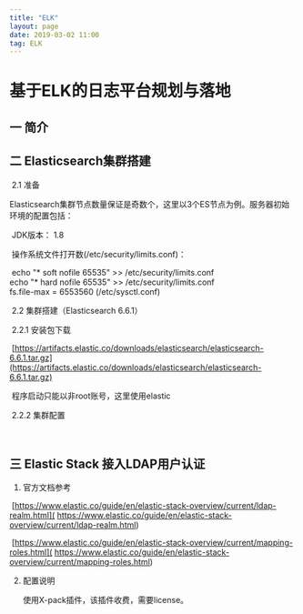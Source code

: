 ```yaml
---
title: "ELK"
layout: page
date: 2019-03-02 11:00
tag: ELK
---
```


# 基于ELK的日志平台规划与落地

## 一 简介

## 二 Elasticsearch集群搭建

​    2.1 准备

​        Elasticsearch集群节点数量保证是奇数个，这里以3个ES节点为例。服务器初始环境的配置包括：

​            JDK版本： 1.8

​            操作系统文件打开数(/etc/security/limits.conf)：  

​	        echo "* soft nofile 65535"  >> /etc/security/limits.conf  
​		echo "* hard nofile 65535"  >> /etc/security/limits.conf  
​		fs.file-max = 6553560 (/etc/sysctl.conf)  

​     2.2 集群搭建（Elasticsearch 6.6.1）

​            2.2.1 安装包下载

​		[https://artifacts.elastic.co/downloads/elasticsearch/elasticsearch-6.6.1.tar.gz](https://artifacts.elastic.co/downloads/elasticsearch/elasticsearch-6.6.1.tar.gz)

​		程序启动只能以非root账号，这里使用elastic

​	    2.2.2 集群配置

​    

## 三 Elastic Stack 接入LDAP用户认证

1. 官方文档参考

​    [https://www.elastic.co/guide/en/elastic-stack-overview/current/ldap-realm.html]( https://www.elastic.co/guide/en/elastic-stack-overview/current/ldap-realm.html)

​    [https://www.elastic.co/guide/en/elastic-stack-overview/current/mapping-roles.html](    https://www.elastic.co/guide/en/elastic-stack-overview/current/mapping-roles.html)

2. 配置说明

   使用X-pack插件，该插件收费，需要license。

   



